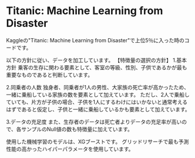 # Titanic: Machine Learning from Disaster

Kaggleの"Titanic: Machine Learning from Disaster"で上位5％に入った時のコードです。

以下の方針に従い、データを加工しています。
【特徴量の選択の方針】
1.基本方針
乗客の生存に関わる要素として、客室の等級、性別、子供であるかが最も重要なものであると判断しています。

2.同乗者の人数
独身者、同乗者が1人の男性、大家族の死亡率が高かったため、一緒に乗船している家族の数を要素として加えています。
ただし、2人で乗船していても、片方が子供の場合、子供を1人にするわけにはいかないと通常考えるはずであると仮定し、子供と一緒に乗船しているかも要素として加えています。

3.データの充足度
また、生存者のデータは死亡者よりデータの充足率が高いので、各サンプルのNull値の数も特徴量に加えています。


使用した機械学習のモデルは、XGブーストです。
グリッドリサーチで最も予測性能の高かったハイパーパラメータを使用しています。
